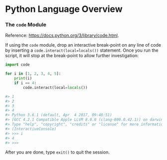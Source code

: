 # Python Language Overview

### The `code` Module

Reference: https://docs.python.org/3/library/code.html.

If using the `code` module, drop an interactive break-point on any line of code by inserting a `code.interact(local=locals())` statement. Once you run the script, it will stop at the break-point to allow further investigation:

```python
import code

for i in [1, 2, 3, 4, 5]:
    print(i)
    if i == 4:
        code.interact(local=locals())

#> 1
#> 2
#> 3
#> 4
#> Python 3.6.1 (default, Apr  4 2017, 09:40:51)
#> [GCC 4.2.1 Compatible Apple LLVM 8.0.0 (clang-800.0.42.1)] on darwin
#> Type "help", "copyright", "credits" or "license" for more information.
#> (InteractiveConsole)
#> >>> i
#> 4
#> >>>
```

After you are done, type `exit()` to quit the session.
